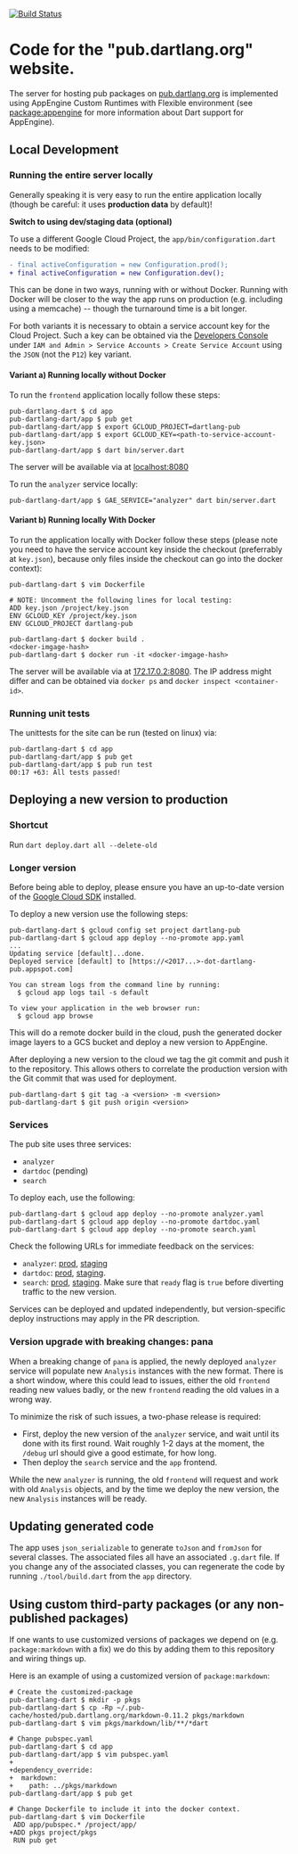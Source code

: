 [![Build Status](https://travis-ci.org/dart-lang/pub-dartlang-dart.svg?branch=master)](https://travis-ci.org/dart-lang/pub-dartlang-dart)

# Code for the "pub.dartlang.org" website.

The server for hosting pub packages on [pub.dartlang.org](https://pub.dartlang.org)
is implemented using AppEngine Custom Runtimes with Flexible environment
(see [package:appengine](github.com/dart-lang/appengine) for more information about
Dart support for AppEngine).

## Local Development

### Running the entire server locally

Generally speaking it is very easy to run the entire application locally
(though be careful: it uses **production data** by default)!

**Switch to using dev/staging data (optional)**

To use a different Google Cloud Project, the `app/bin/configuration.dart` needs
to be modified:
```diff
- final activeConfiguration = new Configuration.prod();
+ final activeConfiguration = new Configuration.dev();
```

This can be done in two ways, running with or without Docker. Running with Docker will
be closer to the way the app runs on production (e.g. including using a memcache) -- though
the turnaround time is a bit longer.

For both variants it is necessary to obtain a service account key for the Cloud Project.
Such a key can be obtained via the [Developers Console](https://console.cloud.google.com/)
under `IAM and Admin > Service Accounts > Create Service Account` using the `JSON` (not the `P12`)
key variant.

#### Variant a) Running locally without Docker

To run the `frontend` application locally follow these steps:
```
pub-dartlang-dart $ cd app
pub-dartlang-dart/app $ pub get
pub-dartlang-dart/app $ export GCLOUD_PROJECT=dartlang-pub
pub-dartlang-dart/app $ export GCLOUD_KEY=<path-to-service-account-key.json>
pub-dartlang-dart/app $ dart bin/server.dart
```

The server will be available via at [localhost:8080](http://localhost:8080)

To run the `analyzer` service locally:

```
pub-dartlang-dart/app $ GAE_SERVICE="analyzer" dart bin/server.dart
```

#### Variant b) Running locally With Docker

To run the application locally with Docker follow these steps (please note you need to have the
service account key inside the checkout (preferrably at `key.json`), because only files inside
the checkout can go into the docker context):
```
pub-dartlang-dart $ vim Dockerfile

# NOTE: Uncomment the following lines for local testing:
ADD key.json /project/key.json
ENV GCLOUD_KEY /project/key.json
ENV GCLOUD_PROJECT dartlang-pub

pub-dartlang-dart $ docker build .
<docker-imgage-hash>
pub-dartlang-dart $ docker run -it <docker-imgage-hash>
```

The server will be available via at [172.17.0.2:8080](http://172.17.0.2:8080/). The IP address might differ
and can be obtained via `docker ps` and `docker inspect <container-id>`.


### Running unit tests

The unittests for the site can be run (tested on linux) via:

```
pub-dartlang-dart $ cd app
pub-dartlang-dart/app $ pub get
pub-dartlang-dart/app $ pub run test
00:17 +63: All tests passed!
```

## Deploying a new version to production

### Shortcut

Run `dart deploy.dart all --delete-old`

### Longer version

Before being able to deploy, please ensure you have an up-to-date version of the
[Google Cloud SDK](https://cloud.google.com/sdk/) installed.

To deploy a new version use the following steps:

```
pub-dartlang-dart $ gcloud config set project dartlang-pub
pub-dartlang-dart $ gcloud app deploy --no-promote app.yaml
...
Updating service [default]...done.
Deployed service [default] to [https://<2017...>-dot-dartlang-pub.appspot.com]

You can stream logs from the command line by running:
  $ gcloud app logs tail -s default

To view your application in the web browser run:
  $ gcloud app browse
```

This will do a remote docker build in the cloud, push the generated docker image layers to a
GCS bucket and deploy a new version to AppEngine.

After deploying a new version to the cloud we tag the git commit and push it to the repository.
This allows others to correlate the production version with the Git commit that was used for
deployment.

```
pub-dartlang-dart $ git tag -a <version> -m <version>
pub-dartlang-dart $ git push origin <version>
```

### Services

The pub site uses three services:
- `analyzer`
- `dartdoc` (pending)
- `search`

To deploy each, use the following:

```
pub-dartlang-dart $ gcloud app deploy --no-promote analyzer.yaml
pub-dartlang-dart $ gcloud app deploy --no-promote dartdoc.yaml
pub-dartlang-dart $ gcloud app deploy --no-promote search.yaml
```

Check the following URLs for immediate feedback on the services:
- `analyzer`: [prod](https://analyzer-dot-dartlang-pub.appspot.com/debug), [staging](https://analyzer-dot-dartlang-pub-dev.appspot.com/debug)
- `dartdoc`: [prod](https://dartdoc-dot-dartlang-pub.appspot.com/debug), [staging](https://dartdoc-dot-dartlang-pub-dev.appspot.com/debug).
- `search`: [prod](https://search-dot-dartlang-pub.appspot.com/debug), [staging](https://search-dot-dartlang-pub-dev.appspot.com/debug). Make sure that `ready` flag is `true` before diverting traffic to the new version.

Services can be deployed and updated independently, but version-specific deploy instructions may apply in the PR description.

### Version upgrade with breaking changes: pana

When a breaking change of `pana` is applied, the newly deployed `analyzer` service will
populate new `Analysis` instances with the new format. There is a short window, where this
could lead to issues, either the old `frontend` reading new values badly, or the new `frontend`
reading the old values in a wrong way.

To minimize the risk of such issues, a two-phase release is required:
- First, deploy the new version of the `analyzer` service, and wait until its done with its first round.
  Wait roughly 1-2 days at the moment, the `/debug` url should give a good estimate, for how long.
- Then deploy the `search` service and the `app` frontend.

While the new `analyzer` is running, the old `frontend` will request and work with old `Analysis` objects,
and by the time we deploy the new version, the new `Analysis` instances will be ready.

## Updating generated code

The app uses `json_serializable` to generate `toJson` and `fromJson` for several
classes. The associated files all have an associated `.g.dart` file. If you
change any of the associated classes, you can regenerate the code by running
`./tool/build.dart` from the `app` directory.

## Using custom third-party packages (or any non-published packages)

If one wants to use customized versions of packages we depend on (e.g. `package:markdown` with a fix)
we do this by adding them to this repository and wiring things up.

Here is an example of using a customized version of `package:markdown`:

```
# Create the customized-package
pub-dartlang-dart $ mkdir -p pkgs
pub-dartlang-dart $ cp -Rp ~/.pub-cache/hosted/pub.dartlang.org/markdown-0.11.2 pkgs/markdown
pub-dartlang-dart $ vim pkgs/markdown/lib/**/*dart

# Change pubspec.yaml
pub-dartlang-dart $ cd app
pub-dartlang-dart/app $ vim pubspec.yaml
+
+dependency_override:
+  markdown:
+    path: ../pkgs/markdown
pub-dartlang-dart/app $ pub get

# Change Dockerfile to include it into the docker context.
pub-dartlang-dart $ vim Dockerfile
 ADD app/pubspec.* /project/app/
+ADD pkgs project/pkgs
 RUN pub get
```
